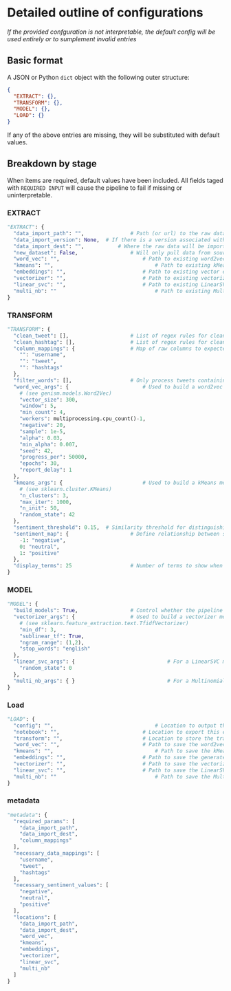 # Detailed outline of configurations

*If the provided confguration is not interpretable, the default config will be used entirely or to sumplement invalid entries*

## Basic format
A JSON or Python `dict` object with the following outer structure:
```json
{
  "EXTRACT": {},
  "TRANSFORM": {},
  "MODEL": {},
  "LOAD": {}
}
```

If any of the above entries are missing, they will be substituted with default values.

## Breakdown by stage

When items are required, default values have been included. All fields taged with `REQUIRED INPUT` will cause the pipeline to fail if missing or uninterpretable.

### EXTRACT

```python
"EXTRACT": {
  "data_import_path": "",				# Path (or url) to the raw data (REQUIRED INPUT)
  "data_import_version": None, 	# If there is a version associated with the file path
  "data_import_dest": "", 			# Where the raw data will be imported (REQUIRED INPUT)
  "new_dataset": False, 				# Will only pull data from source if True
  "word_vec": "", 							# Path to existing word2vec model
  "kmeans": "", 								# Path to existing kMeans model
  "embeddings": "", 						# Path to existing vector embeddings
  "vectorizer": "", 						# Path to existing vectorizer model
  "linear_svc": "",							# Path to existing LinearSVC model
  "multi_nb": ""								# Path to existing MultinomialNB model
}
```

### TRANSFORM

```python
"TRANSFORM": {
  "clean_tweet": [],  					# List of regex rules for cleaning each tweet
  "clean_hashtag": [], 					# List of regex rules for cleaning each hastag
  "column_mappings": { 					# Map of raw columns to expected columns 
    "": "username",
    "": "tweet",
    "": "hashtags"
  },
  "filter_words": [], 					# Only process tweets containing these words
  "word_vec_args": { 						# Used to build a word2vec model if no model extracted 
    # (see genism.models.Word2Vec)
    "vector_size": 300,
    "window": 5,
    "min_count": 4,
    "workers": multiprocessing.cpu_count()-1,
    "negative": 20,
    "sample": 1e-5,
    "alpha": 0.03,
    "min_alpha": 0.007,
    "seed": 42,
    "progress_per": 50000,
    "epochs": 30,
    "report_delay": 1
  }, 
  "kmeans_args": { 							# Used to build a kMeans model if no model extracted
    # (see sklearn.cluster.KMeans)
    "n_clusters": 3,
    "max_iter": 1000,
    "n_init": 50,
    "random_state": 42
  },
  "sentiment_threshold": 0.15, 	# Similarity threshold for distinguishing between clusters
  "sentiment_map": {  					# Define relationship between sentiment & sentiment_val
    -1: "negative",
    0: "neutral",
    1: "positive"
  },
  "display_terms": 25 					# Number of terms to show when assigning cluster sentiment
}
```

### MODEL

```python
"MODEL": {
  "build_models": True, 				# Control whether the pipeline should build models
  "vectorizer_args": { 					# Used to build a vectorizer model if no model extracted
    # (see sklearn.feature_extraction.text.TfidfVectorizer)
    "min_df": 3,
    "sublinear_tf": True,
    "ngram_range": (1,2),
    "stop_words": "english"
  }, 
  "linear_svc_args": { 								# For a LinearSVC model if no model extracted
    "random_state": 0
  },
  "multi_nb_args": { } 								# For a MultinomialNB model if no model extracted
}
```

### Load

```python
"LOAD": {
  "config": "", 								# Location to output the settings used for the execution
  "notebook": "", 							# Location to export this entire notebook as Python script
  "transform": "", 							# Location to store the transformed sentiment dataset
  "word_vec": "", 							# Path to save the word2vec model
  "kmeans": "", 								# Path to save the kMeans model
  "embeddings": "",							# Path to save the generated embeddings
  "vectorizer": "", 						# Path to save the vectorizer model
  "linear_svc": "",							# Path to save the LinearSVC model
  "multi_nb": ""								# Path to save the MultinomialNB model
}
```

### metadata

```python
"metadata": {
  "required_params": [
    "data_import_path",
    "data_import_dest",
    "column_mappings"
  ],
  "necessary_data_mappings": [
    "username", 
    "tweet", 
    "hashtags"
  ],
  "necessary_sentiment_values": [
    "negative",
    "neutral",
    "positive"
  ],
  "locations": [
    "data_import_path",
    "data_import_dest",
    "word_vec",
    "kmeans",
    "embeddings",
    "vectorizer",
    "linear_svc",
    "multi_nb"
  ]
}
```


